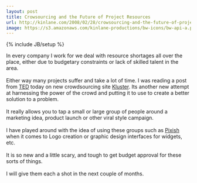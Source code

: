 ```yaml
---
layout: post
title: Crowsourcing and the Future of Project Resources
url: http://kinlane.com/2008/02/28/crowsourcing-and-the-future-of-project-resources/
image: https://s3.amazonaws.com/kinlane-productions/bw-icons/bw-api-a.png
---
```

{% include JB/setup %}
<p>
     In every company I work for we deal with resource shortages all over the place, either due to budgetary constraints or lack of skilled talent in the area.
     <br />
     <br />
     Either way many projects suffer and take a lot of time. I was reading a post from <a href="http://www.ted.com/">TED</a> today on new crowdsourcing site <a href="http://beta.kluster.com/">Kluster</a>. Its another new attempt at harnessing the power of the crowd and putting it to use to create a better solution to a problem.
     <br />
     <br />
     It really allows you to tap a small or large group of people around a marketing idea, product launch or other viral style campaign.
     <br />
     <br />
     I have played around with the idea of using these groups such as <a href="http://www.pixish.com/">Pixish</a> when it comes to Logo creation or graphic design interfaces for widgets, etc.
     <br />
     <br />
     It is so new and a little scary, and tough to get budget approval for these sorts of things.
     <br />
     <br />
     I will give them each a shot in the next couple of months.
</p>